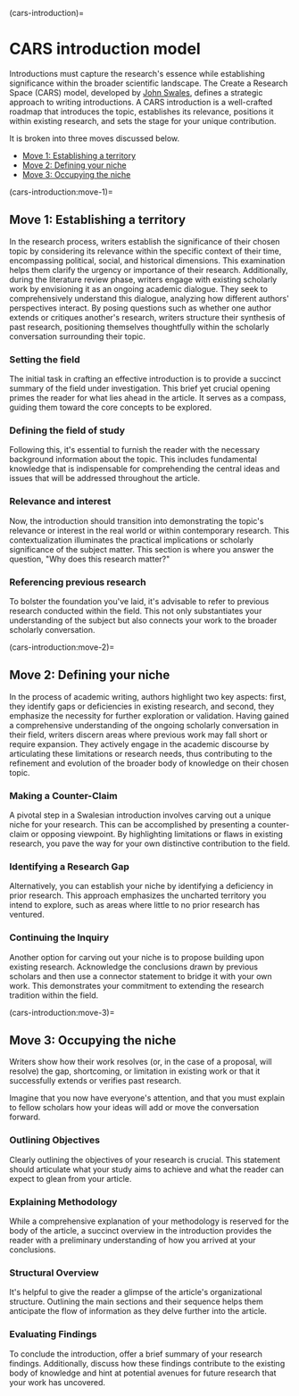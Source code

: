 (cars-introduction)=
# CARS introduction model

Introductions must capture the research's essence while establishing significance within the broader scientific landscape.
The Create a Research Space (CARS) model, developed by [John Swales](https://lsa.umich.edu/linguistics/people/faculty/professors-emeriti/jmswales.html), defines a strategic approach to writing introductions.
A CARS introduction is a well-crafted roadmap that introduces the topic, establishes its relevance, positions it within existing research, and sets the stage for your unique contribution.

It is broken into three moves discussed below.

- [Move 1: Establishing a territory](cars-introduction:move-1)
- [Move 2: Defining your niche](cars-introduction:move-2)
- [Move 3: Occupying the niche](cars-introduction:move-3)

(cars-introduction:move-1)=
## Move 1: Establishing a territory

In the research process, writers establish the significance of their chosen topic by considering its relevance within the specific context of their time, encompassing political, social, and historical dimensions.
This examination helps them clarify the urgency or importance of their research.
Additionally, during the literature review phase, writers engage with existing scholarly work by envisioning it as an ongoing academic dialogue.
They seek to comprehensively understand this dialogue, analyzing how different authors' perspectives interact.
By posing questions such as whether one author extends or critiques another's research, writers structure their synthesis of past research, positioning themselves thoughtfully within the scholarly conversation surrounding their topic.

### Setting the field

The initial task in crafting an effective introduction is to provide a succinct summary of the field under investigation. This brief yet crucial opening primes the reader for what lies ahead in the article. It serves as a compass, guiding them toward the core concepts to be explored.

### Defining the field of study

Following this, it's essential to furnish the reader with the necessary background information about the topic. This includes fundamental knowledge that is indispensable for comprehending the central ideas and issues that will be addressed throughout the article.

### Relevance and interest

Now, the introduction should transition into demonstrating the topic's relevance or interest in the real world or within contemporary research. This contextualization illuminates the practical implications or scholarly significance of the subject matter. This section is where you answer the question, "Why does this research matter?"

### Referencing previous research

To bolster the foundation you've laid, it's advisable to refer to previous research conducted within the field. This not only substantiates your understanding of the subject but also connects your work to the broader scholarly conversation.

(cars-introduction:move-2)=
## Move 2: Defining your niche

In the process of academic writing, authors highlight two key aspects: first, they identify gaps or deficiencies in existing research, and second, they emphasize the necessity for further exploration or validation. Having gained a comprehensive understanding of the ongoing scholarly conversation in their field, writers discern areas where previous work may fall short or require expansion. They actively engage in the academic discourse by articulating these limitations or research needs, thus contributing to the refinement and evolution of the broader body of knowledge on their chosen topic.

### Making a Counter-Claim

A pivotal step in a Swalesian introduction involves carving out a unique niche for your research. This can be accomplished by presenting a counter-claim or opposing viewpoint. By highlighting limitations or flaws in existing research, you pave the way for your own distinctive contribution to the field.

### Identifying a Research Gap

Alternatively, you can establish your niche by identifying a deficiency in prior research. This approach emphasizes the uncharted territory you intend to explore, such as areas where little to no prior research has ventured.

### Continuing the Inquiry

Another option for carving out your niche is to propose building upon existing research. Acknowledge the conclusions drawn by previous scholars and then use a connector statement to bridge it with your own work. This demonstrates your commitment to extending the research tradition within the field.

(cars-introduction:move-3)=
## Move 3: Occupying the niche

Writers show how their work resolves (or, in the case of a proposal, will resolve) the gap, shortcoming, or limitation in existing work or that it successfully extends or verifies past research.

Imagine that you now have everyone's attention, and that you must explain to fellow scholars how your ideas will add or move the conversation forward.

### Outlining Objectives

Clearly outlining the objectives of your research is crucial. This statement should articulate what your study aims to achieve and what the reader can expect to glean from your article.

### Explaining Methodology

While a comprehensive explanation of your methodology is reserved for the body of the article, a succinct overview in the introduction provides the reader with a preliminary understanding of how you arrived at your conclusions.

### Structural Overview

It's helpful to give the reader a glimpse of the article's organizational structure. Outlining the main sections and their sequence helps them anticipate the flow of information as they delve further into the article.

### Evaluating Findings

To conclude the introduction, offer a brief summary of your research findings. Additionally, discuss how these findings contribute to the existing body of knowledge and hint at potential avenues for future research that your work has uncovered.
